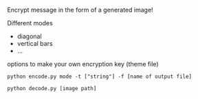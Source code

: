 Encrypt message in the form of a generated image!

Different modes

- diagonal
- vertical bars
- ...

options to make your own encryption key (theme file)

`python encode.py mode -t ["string"] -f [name of output file]`

`python decode.py [image path]`
